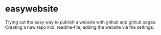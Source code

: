 # easywebsite
Trying out the easy way to publish a website with github and github pages: Creating a new repo incl. readme-file, adding the website via the settings.
